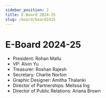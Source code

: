 ```yaml
---
sidebar_position: 2
title: E-Board 2024-25
slug: /board/board2425
---
```


# E-Board 2024-25

- President: Rohan Mallu
- VP: Alvin Yu
- Treasurer: Roshan Rajesh
- Secretary: Charlie Norton
- Graphic Designer: Amitha Thalanki
- Director of Partnerships: Melissa Ing
- Director of Public Relations: Ariana Brown